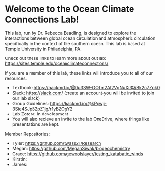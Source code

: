 # Welcome to the Ocean Climate Connections Lab!

This lab, run by Dr. Rebecca Beadling, is designed to explore the interactions between global ocean circulation and atmospheric circulation specifically in the context of the southern ocean. This lab is based at Temple University in Philadelphia, PA. 

Check out these links to learn more about out lab:
https://sites.temple.edu/oceanclimateconnections/

If you are a member of this lab, these links will introduce you to all of our resources.
- Textbook: https://hackmd.io/@0u33W-OOTm2AI2VgNuXi3Q/Bk2c7Zok0
- Slack: https://slack.com/ (create an account-you will be invited to join our lab slack)
- Group Guidelines: https://hackmd.io/@kPgwji-3Sie4SJpB2pZ1jg/r1yBZOgY2
- Lab Zotero: In development
- You will also recieve an invite to the lab OneDrive, where things like presentations are kept.

Member Repositories:
- Tyler: https://github.com/twass21/Research
- Megan: https://github.com/MeganSiwak/biogeochemistry
- Grace: https://github.com/gewoolslayer/testing_katabatic_winds
- Kirstin:
- James: 
